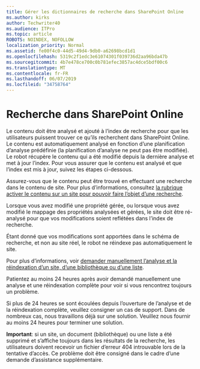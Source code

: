 ```yaml
---
title: Gérer les dictionnaires de recherche dans SharePoint Online
ms.author: kirks
author: Techwriter40
ms.audience: ITPro
ms.topic: article
ROBOTS: NOINDEX, NOFOLLOW
localization_priority: Normal
ms.assetid: fe00f4c0-44d5-49d4-9db0-a62698bcd1d1
ms.openlocfilehash: 5319c2f1edc3e61074301f039736d2aa96bda47b
ms.sourcegitcommit: 4b7e478ce700c0b781efec3857ac4dce5bdf00c6
ms.translationtype: MT
ms.contentlocale: fr-FR
ms.lasthandoff: 06/07/2019
ms.locfileid: "34758764"
---
```

# <a name="search-in-sharepoint-online"></a>Recherche dans SharePoint Online

Le contenu doit être analysé et ajouté à l’index de recherche pour que les utilisateurs puissent trouver ce qu’ils recherchent dans SharePoint Online. Le contenu est automatiquement analysé en fonction d’une planification d’analyse prédéfinie (la planification d’analyse ne peut pas être modifiée). Le robot récupère le contenu qui a été modifié depuis la dernière analyse et met à jour l’index. Pour vous assurer que le contenu est analysé et que l’index est mis à jour, suivez les étapes ci-dessous.

Assurez-vous que le contenu peut être trouvé en effectuant une recherche dans le contenu de site. Pour plus d’informations, consultez [la rubrique activer le contenu sur un site pour pouvoir faire l’objet d’une recherche](https://docs.microsoft.com/sharepoint/make-site-content-searchable).

Lorsque vous avez modifié une propriété gérée, ou lorsque vous avez modifié le mappage des propriétés analysées et gérées, le site doit être ré-analysé pour que vos modifications soient reflétées dans l’index de recherche. 

Étant donné que vos modifications sont apportées dans le schéma de recherche, et non au site réel, le robot ne réindexe pas automatiquement le site. 

Pour plus d’informations, voir [demander manuellement l’analyse et la réindexation d’un site, d’une bibliothèque ou d’une liste](https://docs.microsoft.com/sharepoint/crawl-site-conten).

 Patientez au moins 24 heures après avoir demandé manuellement une analyse et une réindexation complète pour voir si vous rencontrez toujours un problème. 

Si plus de 24 heures se sont écoulées depuis l’ouverture de l’analyse et de la réindexation complète, veuillez consigner un cas de support. Dans de nombreux cas, nous travaillons déjà sur une solution. Veuillez nous fournir au moins 24 heures pour terminer une solution.

**Important**: si un site, un document (bibliothèque) ou une liste a été supprimé et s’affiche toujours dans les résultats de la recherche, les utilisateurs doivent recevoir un fichier d’erreur 404 introuvable lors de la tentative d’accès. Ce problème doit être consigné dans le cadre d’une demande d’assistance supplémentaire. 



